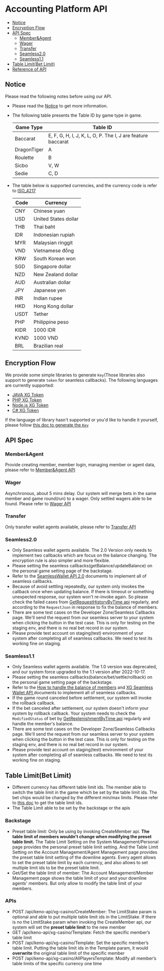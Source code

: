 # Accounting Platform API

- [Notice](#Notice)
- [Encryption Flow](#Encryption-Flow)
- [API Spec](#API-Spec) 
    - [Member&Agent](#MemberAgent)
    - [Wager](#Wager)
    - [Transfer](#Transfer)
    - [Seamless2.0](#Seamless20)
    - [Seamless1.1](#Seamless11)
- [Table Limit(Bet Limit)](#table-limitbet-limit)
- [Reference of API](../reference-en.md)

## Notice

Please read the following notes before using our API.

- Please read the [Notice](../notice-en.md) to get more information.
- The following table presents the Table ID by game type in game. 

    | Game Type | Table ID  |
    | --- | --- |
    | Baccarat | E, F, G, H, I, J, K, L, O, P. The I, J are feature baccarat |
    | DragonTiger | A |  
    | Roulette | B |  
    | Sicbo | V, W |  
    | Sedie | C, D |

- The table below is supported currencies, and the currency code is refer to [ISO_4217](https://en.wikipedia.org/wiki/ISO_4217)

    | Code | Currency     |
    | ---- | -------- |
    | CNY  | Chinese yuan   |
    | USD  | United States dollar     |
    | THB  | Thai baht     |
    | IDR  | Indonesian rupiah   |
    | MYR  | Malaysian ringgit     |
    | VND  | Vietnamese đồng   |
    | KRW  | South Korean won     |
    | SGD  | Singapore dollar |
    | NZD  | New Zealand dollar |
    | AUD  | Australian dollar     |
    | JPY  | Japanese yen     |
    | INR  | Indian rupee |
    |HKD   |Hong Kong dollar      |
    |USDT |Tether  |
    |PHP|Philippine peso|
    | KIDR  | 1000 IDR   |
    | KVND  | 1000 VND   | 
    | BRL | Brazilian real |

## Encryption Flow

We provide some simple libraries to generate `Key`(Those libraries also support to generate `token` for seamless callbacks). The following languages are currently supported:

- [JAVA XG Token](https://gitlab.kaixi.cc/api-libaray/java-xg-token)
- [PHP XG Token](https://gitlab.kaixi.cc/api-libaray/php-xg-token)
- [Node.js XG Token](https://gitlab.kaixi.cc/api-libaray/js-xg-token)
- [C# XG Token](https://gitlab.kaixi.cc/api-libaray/csharp-xg-token)

If the language of library hasn't supported or you'd like to handle it yourself, please follow [this doc to generate the `Key`](../encryption-en.md)

## API Spec

### Member&Agent

Provide creating member, member login, managing member or agent data, please refer to [Member&Agent API](https://staging-agent.jetcafe.life/swagger/public/index.html?lang=en#/Member%2FAgent)

### Wager

Asynchronous, about 5 mins delay. Our system will merge bets in the same member and game round(run) to a wager. Only settled wagers able to be found. Please refer to [Wager API](https://staging-agent.jetcafe.life/swagger/public/index.html?lang=en#/Wager)

### Transfer

Only transfer wallet agents available, please refer to [Transfer API](https://staging-agent.jetcafe.life/swagger/public/index.html?lang=en#/Transfer)

### Seamless2.0

- Only Seamless wallet agents available. The 2.0 Version only needs to implement two callbacks which are focus on the balance changing. The encryption rule is also simpler and more flexible.
- Please setting the seamless callbacks(getBalance/updateBalance) on the personal game setting page of the backstage. 
- Refer to the [SeamlessWallet API 2.0](../../SeamlessWalletAPI2.0/SeamlessWalletAPI-2.0.md) documents to implement all of seamless callbacks.
- Because of avoid settling repeatedly, our system only invokes the callback once when updating balance. If there is timeout or something unexpected response, our system won't re-invoke again. So please check the failed cases from [GetRequestHistoryByTime api](https://staging-agent.jetcafe.life/swagger/public/index.html?lang=en#/Seamless2.0/post_api_keno_api_xg_casino_GetRequestHistoryByTime) regularly, and according to the `RequestJson` in response to fix the balance of members.  
- There are some test cases on the Developer Zone/Seamless Callbacks page. We'll send the request from our seamless server to your system when clicking the button in the test case. This is only for testing on the staging env, and there is no real bet record in our system.
- Please provide test account on staging(test) environment of your system after completing all of seamless callbacks. We need to test its working fine on staging. 

### Seamless1.1

- Only Seamless wallet agents available. The 1.0 version was deprecated, and our system force upgraded to the 1.1 version after 2022-10-17.
- Please setting the seamless callbacks(balance/bet/settle/rollback) on the personal game setting page of the backstage. 
- Refer to the [How to handle the balance of members](../../SeamlessWalletAPI1.x/handle-balance.md) and [XG Seamless Wallet API ](https://github.com/jacky5823a/docs/blob/master/SeamlessWalletAPI1.x/SeamlessWallet1.1.md) documents to implement all of seamless callbacks.
- If the game round canceled before settlement, our system will invoke the rollback callback.
- If the bet canceled after settlement, our system doesn't inform your system by rollback callback. Your system needs to check the `ModifiedStatus` of bet by [GetReplenishmentByTime api](https://staging-agent.jetcafe.life/swagger/public/index.html?lang=en#/Seamless1.x/post_api_keno_api_xg_casino_GetReplenishmentByTime) regularly and handle the member's balance.
- There are some test cases on the Developer Zone/Seamless Callbacks page. We'll send the request from our seamless server to your system when clicking the button in the test case. This is only for testing on the staging env, and there is no real bet record in our system.
- Please provide test account on staging(test) environment of your system after completing all of seamless callbacks. We need to test its working fine on staging.

## Table Limit(Bet Limit)

- Different currency has different table limit ids. The member able to switch the table limit in the game which be set by the table limit ids. The bet chips would be changed by the different min/max limits. Please refer to [this doc](./table-limit.md) to get the table limit ids.
- The Table Limit able to be set by the backstage or the apis

### Backstage
- Preset table limit: Only be using by invoking CreateMember api. **The table limit of members wouldn't change when modifying the preset table limit.** The Table Limit Setting on the System Management/Personal page provides the personal preset table limit setting. And the Table Limit Setting on the Account Management/Agent Management page provides the preset table limit setting of the downline agents. Every agent allows to set the preset table limit by each currency, and also allows to set multiple limit ids to be the preset table limit.    
- Get/Set the table limit of member: The Account Management/Member Management page shows the table limit of your and your downline agents' members. But only allow to modify the table limit of your members.

### APIs
- POST /api/keno-api/xg-casino/CreateMember: The LimitStake param is optional and able to put multiple table limit ids in the LimitStake. If there is no the LimitStake param when invoking the CreateMember api, our system will set the **preset table limit** to the new member
- GET /api/keno-api/xg-casino/Template: Fetch the specific member’s table limit
- POST /api/keno-api/xg-casino/Template: Set the specific member’s table limit. Putting the table limit ids in the Template param, it would **overwrite** the original table limit of the specific member
- POST /api/keno-api/xg-casino/AllPlayersTemplate: Modify all member’s table limits of the specific currency one time



